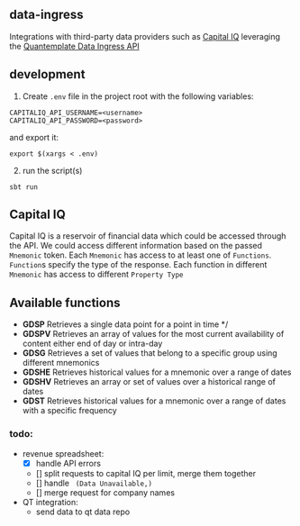 ## data-ingress

Integrations with third-party data providers such as [Capital IQ](https://www.capitaliq.com) leveraging the [Quantemplate Data Ingress API](https://quantemplate.readme.io/docs/getting-started#-data-ingress)

## development

1. Create `.env` file in the project root with the following variables:
```
CAPITALIQ_API_USERNAME=<username>
CAPITALIQ_API_PASSWORD=<password>
```
and export it:
```
export $(xargs < .env)
```

2. run the script(s)
```
sbt run
```

## Capital IQ
Capital IQ is a reservoir of financial data which could be accessed through the API.
We could access different information based on the passed `Mnemonic` token.
Each `Mnemonic` has access to at least one of `Functions`. `Function`s specify the type of the response. Each function in different `Mnemonic` has access to different `Property Type`

## Available functions
- **GDSP** Retrieves a single data point for a point in time */
- **GDSPV** Retrieves an array of values for the most current availability of content either end of day or intra-day
- **GDSG** Retrieves a set of values that belong to a specific group using different mnemonics
- **GDSHE** Retrieves historical values for a mnemonic over a range of dates
- **GDSHV** Retrieves an array or set of values over a historical range of dates
- **GDST** Retrieves historical values for a mnemonic over a range of dates with a specific frequency


### todo:
- revenue spreadsheet:
  - [x] handle API errors
  - [] split requests to capital IQ per limit, merge them together
  - [] handle ` (Data Unavailable,)`
  - [] merge request for company names
- QT integration:
  - send data to qt data repo